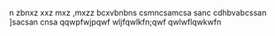 n zbnxz
 xxz mxz  ,mxzz
bcxvbnbns
csmncsamcsa
sanc
cdhbvabcssan
]sacsan cnsa
qqwpfwjpqwf
wljfqwlkfn;qwf
qwlwflqwkwfn
